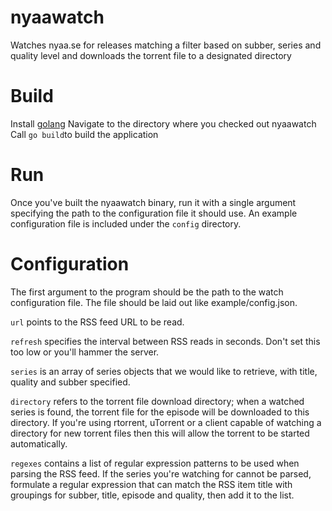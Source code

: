 # nyaawatch
Watches nyaa.se for releases matching a filter based on subber, series and quality level and downloads the torrent file to a designated directory

# Build

  Install [golang](https://golang.org/doc/install)
  Navigate to the directory where you checked out nyaawatch
  Call `go build`to build the application 
  
# Run

Once you've built the nyaawatch binary, run it with a single argument specifying the path to the configuration file it should use. An example configuration file is included under the `config` directory.

# Configuration

The first argument to the program should be the path to the watch configuration file. The file should be laid out like example/config.json. 

`url` points to the RSS feed URL to be read. 

`refresh` specifies the interval between RSS reads in seconds. Don't set this too low or you'll hammer the server.

`series` is an array of series objects that we would like to retrieve, with title, quality and subber specified.

`directory` refers to the torrent file download directory; when a watched series is found, the torrent file for the episode will be downloaded to this directory. If you're using rtorrent, uTorrent or a client capable of watching a directory for new torrent files then this will allow the torrent to be started automatically. 

`regexes` contains a list of regular expression patterns to be used when parsing the RSS feed. If the series you're watching
for cannot be parsed, formulate a regular expression that can match the RSS item title with groupings for subber, title, episode and quality, then add it
to the list.
